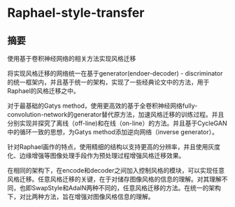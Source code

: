 # Raphael-style-transfer

## 摘要

使用基于卷积神经网络的相关方法实现风格迁移

将实现风格迁移的网络统一在基于generator(endoer-decoder) - discriminator的统一框架内，并且基于统一的架构，实现了一些经典论文中的方法，用于Raphael的风格迁移之中。

对于最基础的Gatys method，使用更高效的基于全卷积神经网络fully-convolution-network的generator替代原方法，加速风格迁移的训练过程。并且分别实现并探究了离线（off-line)和在线（on-line）的方法。并且基于CycleGAN中的循环一致的思想，为Gatys method添加逆向网络（inverse generator）。

针对Raphael画作的特点，使用精细的结构以支持更高的分辨率，并且使用灰度化、边缘增强等图像处理手段作为预处理过程增强风格迁移效果。

在相同的架构下，在encode和decoder之间加入控制风格的模块，可以实现任意风格迁移。任意风格迁移的关键，在于对储存图像风格的信息的理解。对其理解不同，也即SwapStyle和AdaIN两种不同的，任意风格迁移的方法。在统一的架构下，对比两种方法，旨在增强对图像风格信息的理解。








